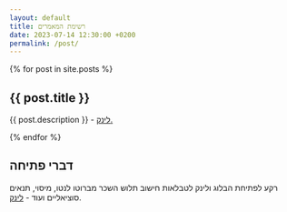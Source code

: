 ```yaml
---
layout: default
title: רשימת המאמרים
date: 2023-07-14 12:30:00 +0200
permalink: /post/
---
```


{% for post in site.posts %}
  <h2>{{ post.title }}</h2>
  <p>{{ post.description }} - 
    <a href="{{ post.url }}">לינק.</a>
  </p>
{% endfor %}

## דברי פתיחה
רקע לפתיחת הבלוג ולינק לטבלאות חישוב תלוש השכר מברוטו לנטו, מיסוי, תנאים סוציאליים ועוד - [לינק](/about).

